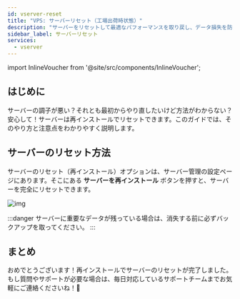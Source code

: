 ```yaml
---
id: vserver-reset
title: "VPS: サーバーリセット（工場出荷時状態）"
description: "サーバーをリセットして最適なパフォーマンスを取り戻し、データ損失を防ぐ方法をチェック → 今すぐ詳しく見る"
sidebar_label: サーバーリセット
services:
  - vserver
---
```


import InlineVoucher from '@site/src/components/InlineVoucher';

## はじめに

サーバーの調子が悪い？それとも最初からやり直したいけど方法がわからない？安心して！サーバーは再インストールでリセットできます。このガイドでは、そのやり方と注意点をわかりやすく説明します。

## サーバーのリセット方法

サーバーのリセット（再インストール）オプションは、サーバー管理の設定ページにあります。そこにある **サーバーを再インストール** ボタンを押すと、サーバーを完全にリセットできます。

![img](https://screensaver01.zap-hosting.com/index.php/s/fAZ7PALwMTPiEpf/download)

:::danger
サーバーに重要なデータが残っている場合は、消失する前に必ずバックアップを取ってください。
:::

## まとめ

おめでとうございます！再インストールでサーバーのリセットが完了しました。もし質問やサポートが必要な場合は、毎日対応しているサポートチームまでお気軽にご連絡くださいね！🙂

<InlineVoucher />
